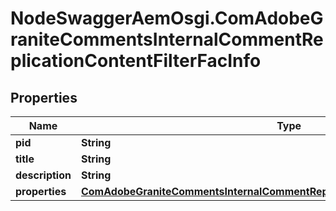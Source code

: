 # NodeSwaggerAemOsgi.ComAdobeGraniteCommentsInternalCommentReplicationContentFilterFacInfo

## Properties

Name | Type | Description | Notes
------------ | ------------- | ------------- | -------------
**pid** | **String** |  | [optional] 
**title** | **String** |  | [optional] 
**description** | **String** |  | [optional] 
**properties** | [**ComAdobeGraniteCommentsInternalCommentReplicationContentFilterFacProperties**](ComAdobeGraniteCommentsInternalCommentReplicationContentFilterFacProperties.md) |  | [optional] 


